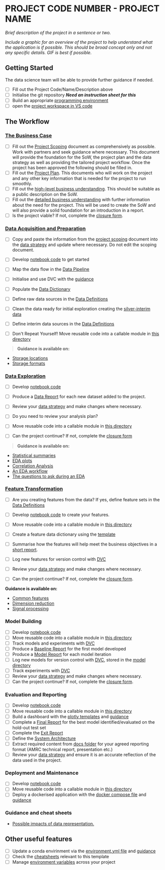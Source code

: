 # PROJECT CODE NUMBER - PROJECT NAME

*Brief description of the project in a sentence or two.*

*Include a graphic for an overview of the project to help understand what the application is if possible. This should be broad concept only and not any specific details. GIF is best if possible.*

## Getting Started

The data science team will be able to provide further guidance if needed. 

- [ ] Fill out the Project Code/Name/Description above
- [ ] Initialise the git repository ***Need an instruction sheet for this***
- [ ] Build an appropriate [programming environment](/docs/Guidance/GettingStarted.md)
- [ ] open the [project workspace in VS code](/datascience-project-template.code-workspace)

## The Workflow

<!-- replace [ ] with [x] when a workflow task has been completed -->

### [The Business Case](/docs/1.BusinessCase/)

- [ ] Fill out the [Project Scoping](/docs/0.ProjectManagement/ProjectScoping.md) document as comprehensively as possible. Work with partners and seek guidance where necessary. This document will provide the foundation for the SoW, the project plan and the data strategy as well as providing the tailored project workflow. 
Once the project has been approved the following should be filled in. 
- [ ] Fill out the [Project Plan](/docs/0.ProjectManagement/ProjectPlan.md). This documents who will work on the project and any other key information that is needed for the project to run smoothly.
- [ ] Fill out the [high-level business understanding](/docs/1.BusinessCase/High-levelBusinessCase.md). This should be suitable as a public description on the SoW. 
- [ ] Fill out the [detailed business understanding](/docs/1.BusinessCase/DetailedBusinessCase.md) with further information about the need for the project. This will be used to create the SoW and will also provide a solid foundation for an introduction in a report. 
- [ ] Is the project viable? If not, complete the [closure form](/docs/0.ProjectManagement/ClosureReport.md).

### [Data Acquisition and Preparation](/docs/2.DataAcquisitionAndPreparation/)

- [ ] Copy and paste the information from the [project scoping](/docs/0.ProjectManagement/ProjectScoping.md) document into the [data strategy](/docs/2.DataAcquisitionAndPreparation/DataStrategy.md) and update where necessary. Do not edit the scoping document. 
- [ ] Develop [notebook code](./code/notebooks/DataAcquisition/) to get started
- [ ] Map the data flow in the [Data Pipeline](/docs/2.DataAcquisitionAndPreparation/Data%20Pipeline/DataPipeline.txt)
- [ ] Initialise and use DVC with the [guidance](/docs/Guidance/DVC.md)
- [ ] Populate the [Data Dictionary](/docs/2.DataAcquisitionAndPreparation/Data%20Dictionaries/README.md) 
- [ ] Define raw data sources in the [Data Definitions](/docs/2.DataAcquisitionAndPreparation/Data%20Pipeline/DataDefinition.md)
- [ ] Clean the data ready for initial exploration creating the [silver-interim data](/data/interim-silver/)
- [ ] Define interim data sources in the [Data Definitions](/docs/2.DataAcquisitionAndPreparation/Data%20Pipeline/DataDefinition.md)

- [ ] Don't Repeat Yourself! Move reusable code into a callable module in [this directory](./code/src/DataAcquisition/)

> **Guidance is available on:**
- [Storage locations](https://amrcwikijs.shef.ac.uk/e/en/AMRCDS/Guidance/DataAcquisitionandPreparation/DataStorage)
- [Storage formats](/docs/Guidance/StorageFormats.md)

### [Data Exploration](/docs/3.DataExploration/)

- [ ] Develop [notebook code](./code/notebooks/DataExploration)
- [ ] Produce a [Data Report](/docs/Data%20Reports/DataSummaryReport.md) for each new dataset added to the project.
- [ ] Review your [data strategy](/docs/2.DataAcquisitionAndPreparation/DataStrategy.md) and make changes where necessary.
- [ ] Do you need to review your analysis plan? 
- [ ] Move reusable code into a callable module in [this directory](./code/src/DataExploration/)

- [ ] Can the project continue? If not, complete the [closure form](/docs/0.ProjectManagement/ClosureReport.md)

> **Guidance is available on:**
- [Statistical summaries](/docs/Guidance/StatisticalSummaries.md)
- [EDA plots](/docs/Guidance/EDAplots.md)
- [Correlation Analysis](/docs/Guidance/correlationanalysis.md)
- [An EDA workflow](/docs/Guidance/EDAWorkflow.md)
- [The questions to ask during an EDA](/docs/Guidance/EDAQuestions.md)

### [Feature Transformation](/docs/4.FeatureTransformation/README.md)

- [ ] Are you creating features from the data? If yes, define feature sets in the [Data Definitions](/docs/Data%20Reports/Data%20Defintion.md)
- [ ] Develop [notebook code](./code/notebooks/FeatureTransformation) to create your features.
- [ ] Move reusable code into a callable module in [this directory](./code/src/FeatureTransformation/)
- [ ] Create a feature data dictionary using the [template](/docs/2.DataAcquisitionAndPreparation/Data%20Dictionaries/amrc-data-dictionary.xlsx)
- [ ] Summarise how the features will help meet the business objectives in a [short report](/docs/4.FeatureTransformation/FeatureSummaryReport.md).
- [ ] Log new features for version control with [DVC](/docs/Guidance/DVC.md)

- [ ] Review your [data strategy](/docs/2.DataAcquisitionAndPreparation/DataStrategy.md) and make changes where necessary.
- [ ] Can the project continue? If not, complete the [closure form](/docs/0.ProjectManagement/ClosureReport.md).

**Guidance is available on:**
- [Common features](/docs/Guidance/CommonFeatures.md)
- [Dimension reduction](/docs/Guidance/DimensionReduction.md) 
- [Signal processing](/docs/Guidance/SignalProcessing.md)


### Model Building

- [ ] Develop [notebook code](./code/notebooks/ModelBuilding)
- [ ] Move reusable code into a callable module in [this directory](./code/src/ModelBuilding/)
- [ ] Track models and experiments with [DVC](/docs/Guidance/DVC.md)
- [ ] Produce a [Baseline Report](/docs/Model/Baseline/Baseline%20Model.md) for the first model developed
- [ ] Produce a [Model Report](/docs/Model/Model%201/Model%20Report.md) for each model iteration
- [ ] Log new models for version control with [DVC](/docs/Guidance/DVC.md), stored in the [model directory](/models/README.md)
- [ ] Track experiments with [DVC](/docs/Guidance/DVC.md)
- [ ] Review your [data strategy](/docs/2.DataAcquisitionAndPreparation/DataStrategy.md) and make changes where necessary.
- [ ] Can the project continue? If not, complete the [closure form](/docs/0.ProjectManagement/ClosureReport.md).

### Evaluation and Reporting

- [ ] Develop [notebook code](./code/notebooks/EvaluationAndReporting)
- [ ] Move reusable code into a callable module in [this directory](./code/src/EvaluationAndReporting/)
- [ ] Build a dashboard with the [plotly templates](./code/dashboard/) and [guidance](/docs/Guidance/Dashboarding.md)
- [ ] Complete a [Final Report](/docs/Model/Final%20Report.md) for the best model identified/evaluated on the hold-out test set
- [ ] Complete the [Exit Report](/docs/Project/Exit%20Report.md)
- [ ] Define the [System Architecture](/docs/Project/System%20Architecture.docx)
- [ ] Extract required content from [docs folder](/docs/) for your agreed reporting format (AMRC technical report, presentation etc.)
- [ ] Review your [data strategy](/docs/2.DataAcquisitionAndPreparation/DataStrategy.md) and ensure it is an accurate reflection of the data used in the project.

### Deployment and Maintenance

- [ ] Develop [notebook code](./code/notebooks/DeploymentAndMaintenance)
- [ ] Move reusable code into a callable module in [this directory](./code/src/DeploymentAndMaintenance/)
- [ ] Deploy a dockerised application with the [docker compose file](docker-compose.yml) and [guidance](/docs/Guidance/Docker.md)

### Guidance and cheat sheets 

* [Possible impacts of data representation.](/docs/Guidance/MissingData.md)

## Other useful features

- [ ] Update a conda envirinment via the [environment.yml file](/code/environment.yml) and [guidance](/docs/Guidance/GettingStarted.md)
- [ ] Check the [cheatsheets](/docs/Guidance/Cheatsheets/Cheatsheets.md) relevant to this template
- [ ] Manage [environment variables](/code/environment_variables/README.md) across your project
<!-- ### Building

*Describe how to build the application and general settings. Any specific should be included in specific guides on the wiki / pages section. What is needed to build should be already be included in prerequisites* -->

<!-- ## Project Organization

    ├── README.md          <- The top-level README for developers using this project.
    ├── data
    │   ├── external       <- Data from third party sources.
    │   ├── interim        <- Intermediate data that has been transformed.
    │   ├── processed      <- The final, canonical data sets for modeling.
    │   └── raw            <- The original, immutable data dump.
    │
    ├── docs               <- Default docs generation guidance and advice, derived from the IMG Digital Template.
    │
    ├── models             <- Trained and serialized models, model predictions, or model summaries
    │
    ├── references         <- Data dictionaries, manuals, and all other explanatory materials.
    │
    ├── reports            <- Generated analysis as HTML, PDF, LaTeX, etc.
    │   ├── figures        <- Generated graphics and figures to be used in reporting
    │   │
    │   └── Analytics-plan.md   <- Document for recording and peer reviewing the project analytics plan.
    │
    ├── requirements.txt        <- The requirements file for reproducing the analysis environment, e.g.
    │                         generated with `pip freeze > requirements.txt`
    │
    ├── setup.py                <- makes project pip installable (pip install -e .) so src can be imported
    │
    ├── src                <- Source code for use in this project.
    │   ├── __init__.py    <- Makes src a Python module
    │   │
    │   ├── data           <- Scripts to download or generate data
    │   │   └── make_dataset.py
    │   │
    │   ├── features       <- Scripts to turn raw data into features for modeling
    │   │   └── build_features.py
    │   │
    │   ├── models         <- Scripts to train models and then use trained models to make
    │   │   │                 predictions
    │   │   ├── predict_model.py
    │   │   └── train_model.py
    │   │
    │   └── visualization  <- Scripts to create exploratory and results oriented visualizations
    │           └── visualize.py
    │
    │── notebooks          <- Jupyter notebooks. Naming convention is a number (for ordering),
    │                         the creator's initials, and a short `-` delimited description, e.g.
    │                         `1.0-jqp-initial-data-exploration`.
    │
    └── tox.ini            <- tox file with settings for running tox; see tox.readthedocs.io -->

<!-- ### Coding Style

Coding style adheres to AMRC coding practices.

| Language | Standard |
| -- | -- |
| Javascript | [AirBnB](https://github.com/airbnb/javascript) |
| Python | [PEP-8](https://www.python.org/dev/peps/pep-0008/) |
| R | [Google's R Style Guide](https://web.stanford.edu/class/cs109l/unrestricted/resources/google-style.html) |
| MATLAB | N/A |

*Delete as appropiate for the project and where required state additional languages.
E.g. specific database technologises used and the standard being followed.* -->

<!-- ## Deployment

*Describe how you deploy the built application. Just an .exe that is run vs pointing to specific guides on the wiki / pages.* -->
<!-- 
## Contributing

Please only contribute if assigned to work on the project.
Development practice follows [GitHub flow](https://guides.github.com/introduction/flow/).

## Versioning

This project is using [SemVer](http://semver.org/) for versioning. For the versions available, see the [tags on this repositiory](https://github.com/your/project/tags).

## Authors

* **Joe Smith** - *PM* - [me1num](http://amrcgithub.shef.ac.uk/me1num)
* **Laura Jones** - *Developer* - [me1num](http://amrcgithub.shef.ac.uk/me1num)

See also the list of [contributors](http://amrcgithub.shef.ac.uk/IMG/LINK_TO_PROJECT/graphs/contributors) who participated in this project.

## License

This project is funded under *name your project type*.

*Also include any links to collaberation agreements for future staff members wanting to understand if they can use the codebase.*

## Acknowledgments

*This markdown sheet is quite handy! [Link](https://github.com/adam-p/markdown-here/wiki/Markdown-Cheatsheet)*

Project based on the <a target="_blank" href="https://drivendata.github.io/cookiecutter-data-science/">cookiecutter data science project template</a>. #cookiecutterdatascience -->
